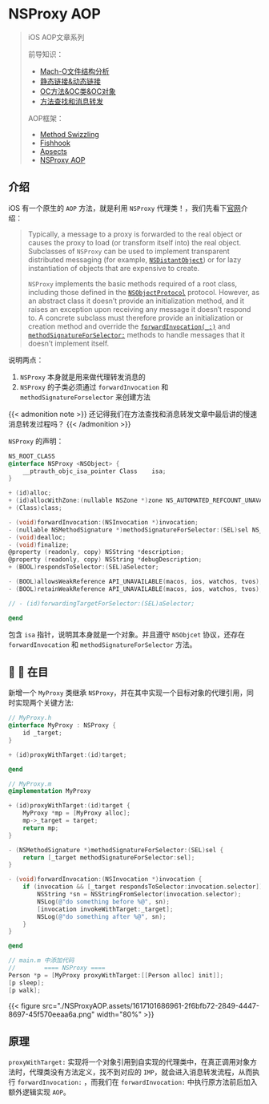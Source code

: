# NSProxy AOP


>  iOS AOP文章系列
>
>  前导知识：
>  * [Mach-O文件结构分析](https://houugen.fun/posts/mach-o%E6%96%87%E4%BB%B6%E7%BB%93%E6%9E%84%E5%88%86%E6%9E%90.html)
>  * [静态链接&动态链接](https://houugen.fun/posts/%E9%9D%99%E6%80%81%E9%93%BE%E6%8E%A5%E5%8A%A8%E6%80%81%E9%93%BE%E6%8E%A5.html)
>  * [OC方法&OC类&OC对象](https://houugen.fun/posts/oc%E6%96%B9%E6%B3%95oc%E7%B1%BBoc%E5%AF%B9%E8%B1%A1.html)
>  * [方法查找和消息转发](https://houugen.fun/posts/%E6%96%B9%E6%B3%95%E6%9F%A5%E6%89%BE%E5%92%8C%E6%B6%88%E6%81%AF%E8%BD%AC%E5%8F%91.html)
>
>  AOP框架：
>  * [Method Swizzling](https://houugen.fun/posts/method-swizzling.html)
>  * [Fishhook](https://houugen.fun/posts/fishhook.html)
>  * [Apsects](https://houugen.fun/posts/apsects.html)
>  * [NSProxy AOP](https://houugen.fun/posts/nsproxy-aop.html)


## 介绍

iOS 有一个原生的 `AOP` 方法，就是利用 `NSProxy` 代理类！，我们先看下[官网](https://developer.apple.com/documentation/foundation/nsproxy)介绍：

> Typically, a message to a proxy is forwarded to the real object or causes the proxy to load (or transform itself into) the real object. Subclasses of `NSProxy` can be used to implement transparent distributed messaging (for example, [`NSDistantObject`](https://developer.apple.com/documentation/foundation/nsdistantobject)) or for lazy instantiation of objects that are expensive to create.
>
> `NSProxy` implements the basic methods required of a root class, including those defined in the [`NSObjectProtocol`](https://developer.apple.com/documentation/objectivec/nsobjectprotocol) protocol. However, as an abstract class it doesn’t provide an initialization method, and it raises an exception upon receiving any message it doesn’t respond to. A concrete subclass must therefore provide an initialization or creation method and override the [`forwardInvocation(_:)`](https://developer.apple.com/documentation/foundation/nsproxy/1416417-forwardinvocation) and [`methodSignatureForSelector:`](https://developer.apple.com/documentation/foundation/nsproxy/1589828-methodsignatureforselector) methods to handle messages that it doesn’t implement itself.

说明两点：

1. `NSProxy` 本身就是用来做代理转发消息的
2. `NSProxy` 的子类必须通过 `forwardInvocation` 和 `methodSignatureForselector` 来创建方法

{{< admonition note >}}
还记得我们在方法查找和消息转发文章中最后讲的慢速消息转发过程吗？
{{< /admonition >}}

`NSProxy` 的声明：

```objective-c
NS_ROOT_CLASS
@interface NSProxy <NSObject> {
    __ptrauth_objc_isa_pointer Class    isa;
}

+ (id)alloc;
+ (id)allocWithZone:(nullable NSZone *)zone NS_AUTOMATED_REFCOUNT_UNAVAILABLE;
+ (Class)class;

- (void)forwardInvocation:(NSInvocation *)invocation;
- (nullable NSMethodSignature *)methodSignatureForSelector:(SEL)sel NS_SWIFT_UNAVAILABLE("NSInvocation and related APIs not available");
- (void)dealloc;
- (void)finalize;
@property (readonly, copy) NSString *description;
@property (readonly, copy) NSString *debugDescription;
+ (BOOL)respondsToSelector:(SEL)aSelector;

- (BOOL)allowsWeakReference API_UNAVAILABLE(macos, ios, watchos, tvos);
- (BOOL)retainWeakReference API_UNAVAILABLE(macos, ios, watchos, tvos);

// - (id)forwardingTargetForSelector:(SEL)aSelector;

@end
```

包含 `isa` 指针，说明其本身就是一个对象。并且遵守 `NSObjcet` 协议，还存在 `forwardInvocation` 和 `methodSignatureForSelector` 方法。

## 🌰 🌰 在目

新增一个 `MyProxy` 类继承 `NSProxy`，并在其中实现一个目标对象的代理引用，同时实现两个关键方法:

```objective-c
// MyProxy.h
@interface MyProxy : NSProxy {
    id _target;
}

+ (id)proxyWithTarget:(id)target;

@end

// MyProxy.m
@implementation MyProxy

+ (id)proxyWithTarget:(id)target {
    MyProxy *mp = [MyProxy alloc];
    mp->_target = target;
    return mp;
}

- (NSMethodSignature *)methodSignatureForSelector:(SEL)sel {
    return [_target methodSignatureForSelector:sel];
}

- (void)forwardInvocation:(NSInvocation *)invocation {
    if (invocation && [_target respondsToSelector:invocation.selector]) {
        NSString *sn = NSStringFromSelector(invocation.selector);
        NSLog(@"do something before %@", sn);
        [invocation invokeWithTarget:_target];
        NSLog(@"do something after %@", sn);
    }
}

@end

// main.m 中添加代码
//        ==== NSProxy ====
Person *p = [MyProxy proxyWithTarget:[[Person alloc] init]];
[p sleep];
[p walk];
```

{{< figure src="./NSProxyAOP.assets/1617101686961-2f6bfb72-2849-4447-8697-45f570eeaa6a.png" width="80%" >}}

## 原理

`proxyWithTarget:` 实现将一个对象引用到自实现的代理类中，在真正调用对象方法时，代理类没有方法定义，找不到对应的 `IMP`，就会进入消息转发流程，从而执行 `forwardInvocation:` ，而我们在 `forwardInvocation:` 中执行原方法前后加入额外逻辑实现 `AOP`。
